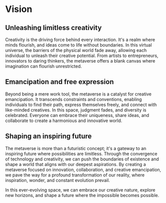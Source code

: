 # Vision

## Unleashing limitless creativity

Creativity is the driving force behind every interaction. It's a realm where minds flourish, and ideas come to life without boundaries. In this virtual universe, the barriers of the physical world fade away, allowing each individual to unleash their creative potential. From artists to entrepreneurs, innovators to daring thinkers, the metaverse offers a blank canvas where imagination can flourish unrestricted.

## Emancipation and free expression

Beyond being a mere work tool, the metaverse is a catalyst for creative emancipation. It transcends constraints and conventions, enabling individuals to find their path, express themselves freely, and connect with like-minded creatives. In this space, judgment fades, and diversity is celebrated. Everyone can embrace their uniqueness, share ideas, and collaborate to create a harmonious and innovative world.

## Shaping an inspiring future

The metaverse is more than a futuristic concept; it's a gateway to an inspiring future where possibilities are limitless. Through the convergence of technology and creativity, we can push the boundaries of existence and shape a world that aligns with our deepest aspirations. By creating a metaverse focused on innovation, collaboration, and creative emancipation, we pave the way for a profound transformation of our reality, where inspiration, wonder, and constant evolution prevail.

In this ever-evolving space, we can embrace our creative nature, explore new horizons, and shape a future where the impossible becomes possible.
